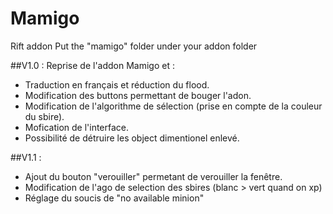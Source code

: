 # Mamigo
Rift addon
Put the "mamigo" folder under your addon folder

##V1.0 :
Reprise de l'addon Mamigo et :
- Traduction en français et réduction du flood.
- Modification des buttons permettant de bouger l'adon.
- Modification de l'algorithme de sélection (prise en compte de la couleur du sbire).
- Mofication de l'interface.
- Possibilité de détruire les object dimentionel enlevé.

##V1.1 :
- Ajout du bouton "verouiller" permetant de verouiller la fenêtre.
- Modification de l'ago de selection des sbires (blanc > vert quand on xp)
- Réglage du soucis de "no available minion"
